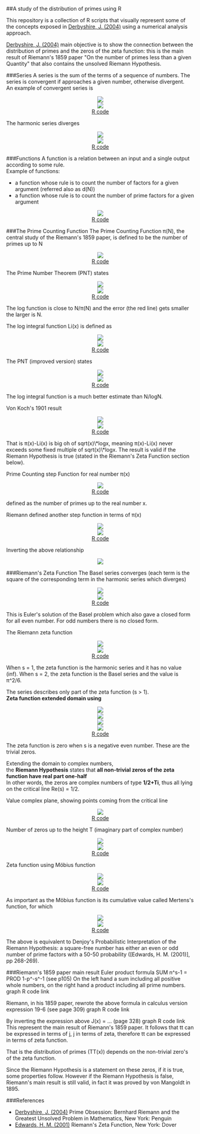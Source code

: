 ##A study of the distribution of primes using R

This repository is a collection of R scripts that visually represent some of the concepts exposed in [Derbyshire, J. (2004)] using a numerical analysis approach.

[Derbyshire, J. (2004)] main objective is to show the connection between the distribution of primes and the zeros of the zeta function: this is the main result of Riemann's 1859 paper "On the number of primes less than a given Quantity" that also contains the unsolved Riemann Hypothesis.

###Series
A series is the sum of the terms of a sequence of numbers. The series is convergent if approaches a given number, otherwise divergent.  
An example of convergent series is  
<p align="center">
<img src="readme/images/convergentseriesto2formula.png" />
<br/>
<img src="readme/images/convergentseriesto2.png" />
<br/>
<a href="R/ConvergentSeriesTo2.R">R code</a>
</p>
The harmonic series diverges  
<p align="center">
<img src="readme/images/harmonicseriesformula.png" />
<br/>
<img src="readme/images/harmonicseries.png" />
<br/>
<a href="R/HarmonicSeries.R">R code</a>
</p>

###Functions
A function is a relation between an input and a single output according to some rule.  
Example of functions:  
* a function whose rule is to count the number of factors for a given argument (referred also as d(N))  
* a function whose rule is to count the number of prime factors for a given argument  
<p align="center">
<img src="readme/images/factorcountingfunction.png" />
<br/>
<a href="R/FactorCountingFunction.R">R code</a>
</p>

###The Prime Counting Function
The Prime Counting Function π(N), the central study of the Riemann's 1859 paper, is defined to be the number of primes up to N  
<p align="center">
<img src="readme/images/primecountingfunction.png" />
<br/>
<a href="R/PrimeCountingFunction.R">R code</a>
</p>

The Prime Number Theorem (PNT) states
<p align="center">
<img src="readme/images/theprimenumbertheoremformula.png" />
<br/>
<img src="readme/images/theprimenumbertheorem.png" />
<br/>
<a href="R/ThePrimeNumberTheorem.R">R code</a>
</p>
The log function is close to N/π(N) and the error (the red line) gets smaller the larger is N.  

The log integral function Li(x) is defined as  
<p align="center">
<img src="readme/images/thelogintegralfunctionformula.png" />
<br/>
<img src="readme/images/thelogintegralfunction.png" />
<br/>
<a href="R/TheLogIntegralFunction.R">R code</a>
</p>

The PNT (improved version) states  
<p align="center">
<img src="readme/images/theprimenumbertheoremimprovedformula.png" />
<br/>
<img src="readme/images/theprimenumbertheoremimproved.png" />
<br/>
<a href="R/ThePrimeNumberTheoremImproved.R">R code</a>
</p>
The log integral function is a much better estimate than N/logN.  

Von Koch's 1901 result  
<p align="center">
<img src="readme/images/vonkochresultformula.png" />
<br/>
<img src="readme/images/vonkochresult.png" />
<br/>
<a href="R/VonKochResult.R">R code</a>
</p>
That is π(x)-Li(x) is big oh of sqrt(x)\*logx, meaning π(x)-Li(x) never exceeds some fixed multiple of sqrt(x)\*logx.  
The result is valid if the Riemann Hypothesis is true (stated in the Riemann's Zeta Function section below).  

Prime Counting step Function for real number π(x)  
<p align="center">
<img src="readme/images/primecountingfunctionreal.png" />
<br/>
<a href="R/PrimeCountingFunctionReal.R">R code</a>
</p>
defined as the number of primes up to the real number x.  

Riemann defined another step function in terms of π(x)  
<p align="center">
<img src="readme/images/jfunctionrealformula.png" />
<br/>
<img src="readme/images/jfunctionreal.png" />
<br/>
<a href="R/JFunctionReal.R">R code</a>
</p>

Inverting the above relationship  
<p align="center">
<img src="readme/images/pifunctionrealformula.png" />
</p>

###Riemann's Zeta Function
The Basel series converges (each term is the square of the corresponding term in the harmonic series which diverges)  
<p align="center">
<img src="readme/images/thebaselproblemformula.png" />
<br/>
<img src="readme/images/thebaselproblem.png" />
<br/>
<a href="R/TheBaselProblem.R">R code</a>
</p>
This is Euler's solution of the Basel problem which also gave a closed form for all even number. For odd numbers there is no closed form.  

The Riemann zeta function  
<p align="center">
<img src="readme/images/riemannzetafunctionformula.png" />
<br/>
<img src="readme/images/riemannzetafunction.png" />
<br/>
<a href="R/RiemannZetaFunction.R">R code</a>
</p>
When s = 1, the zeta function is the harmonic series and it has no value (inf).  
When s = 2, the zeta function is the Basel series and the value is π^2/6.  

The series describes only part of the zeta function (s > 1).  
**Zeta function extended domain using** 
<p align="center">
<img src="readme/images/riemannzetafunctionfulldomainformula1.png" />
<br/>
<img src="readme/images/riemannzetafunctionfulldomainformula2.png" />
<br/>
<img src="readme/images/riemannzetafunctionfulldomainformula3.png" />
<br/>
<img src="readme/images/riemannzetafunctionfulldomain.png" />
<br/>
<a href="R/RiemannZetaFunctionFullDomain.R">R code</a>
</p>
The zeta function is zero when s is a negative even number. These are the trivial zeros.  

Extending the domain to complex numbers,  
the **Riemann Hypothesis** states that **all non-trivial zeros of the zeta function have real part one-half**  
In other words, the zeros are complex numbers of type **1/2+Ti**, thus all lying on the critical line Re(s) = 1/2.  

Value complex plane, showing points coming from the critical line  
<p align="center">
<img src="readme/images/riemannzetafunctionvalueplane.png" />
<br/>
<a href="R/RiemannZetaFunctionValuePlane.R">R code</a>
</p>

Number of zeros up to the height T (imaginary part of complex number)  
<p align="center">
<img src="readme/images/zerosuptoheightformula.png" />
<br/>
<img src="readme/images/zerosuptoheight.png" />
<br/>
<a href="R/ZerosUpToHeight.R">R code</a>
</p>

Zeta function using Möbius function  
<p align="center">
<img src="readme/images/zetamobiusfunctionformula.png" />
<br/>
<img src="readme/images/zetamobiusfunction.png" />
<br/>
<a href="R/ZetaMobiusFunction.R">R code</a>
</p>

As important as the Möbius function is its cumulative value called Mertens's function, for which  
<p align="center">
<img src="readme/images/mertensfunctionformula.png" />
<br/>
<img src="readme/images/mertensfunction.png" />
<br/>
<a href="R/MertensFunction.R">R code</a>
</p>
The above is equivalent to Denjoy's Probabilistic Interpretation of the Riemann Hypothesis: a square-free number has either an even or odd number of prime factors with a 50-50 probability ([Edwards, H. M. (2001)], pp 268-269).  

###Riemann's 1859 paper main result
Euler product formula
	SUM n^s-1 = PROD 1-p^-s^-1 (see p105)
On the left hand a sum including all positive whole numbers, on the right hand a product including all prime numbers.
	graph
	R code link

Riemann, in his 1859 paper,  rewrote the above formula in calculus version
	expression 19-6 (see page 309)
	graph
	R code link

By inverting the expression above
	J(x) = … (page 328)
	graph
	R code link
This represent the main result of Riemann's 1859 paper.
It follows that tt can be expressed in terms of j, j in terms of zeta, therefore tt can be expressed in terms of zeta function.

That is the distribution of primes (TT(x)) depends on the non-trivial zero's of the zeta function. 

Since the Riemann Hypothesis is a statement on these zeros, if it is true, some properties follow.
However if the Riemann Hypothesis is false, Riemann's main result is still valid, in fact it was proved by von Mangoldt in 1895.

###References
* [Derbyshire, J. (2004)] Prime Obsession: Bernhard Riemann and the Greatest Unsolved Problem in Mathematics, New York: Penguin
* [Edwards, H. M. (2001)] Riemann's Zeta Function, New York: Dover 

[Derbyshire, J. (2004)]:http://www.amazon.com/exec/obidos/ASIN/0452285259/ref=nosim/weisstein-20
[Edwards, H. M. (2001)]:http://www.amazon.com/exec/obidos/ASIN/0486417409/ref=nosim/weisstein-20

